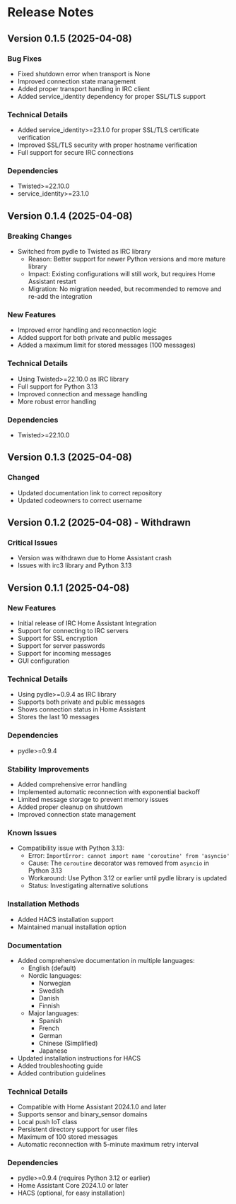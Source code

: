 # Release Notes

## Version 0.1.5 (2025-04-08)

### Bug Fixes
- Fixed shutdown error when transport is None
- Improved connection state management
- Added proper transport handling in IRC client
- Added service_identity dependency for proper SSL/TLS support

### Technical Details
- Added service_identity>=23.1.0 for proper SSL/TLS certificate verification
- Improved SSL/TLS security with proper hostname verification
- Full support for secure IRC connections

### Dependencies
- Twisted>=22.10.0
- service_identity>=23.1.0

## Version 0.1.4 (2025-04-08)

### Breaking Changes
- Switched from pydle to Twisted as IRC library
  - Reason: Better support for newer Python versions and more mature library
  - Impact: Existing configurations will still work, but requires Home Assistant restart
  - Migration: No migration needed, but recommended to remove and re-add the integration

### New Features
- Improved error handling and reconnection logic
- Added support for both private and public messages
- Added a maximum limit for stored messages (100 messages)

### Technical Details
- Using Twisted>=22.10.0 as IRC library
- Full support for Python 3.13
- Improved connection and message handling
- More robust error handling

### Dependencies
- Twisted>=22.10.0

## Version 0.1.3 (2025-04-08)

### Changed
- Updated documentation link to correct repository
- Updated codeowners to correct username

## Version 0.1.2 (2025-04-08) - Withdrawn

### Critical Issues
- Version was withdrawn due to Home Assistant crash
- Issues with irc3 library and Python 3.13

## Version 0.1.1 (2025-04-08)

### New Features
- Initial release of IRC Home Assistant Integration
- Support for connecting to IRC servers
- Support for SSL encryption
- Support for server passwords
- Support for incoming messages
- GUI configuration

### Technical Details
- Using pydle>=0.9.4 as IRC library
- Supports both private and public messages
- Shows connection status in Home Assistant
- Stores the last 10 messages

### Dependencies
- pydle>=0.9.4

### Stability Improvements
- Added comprehensive error handling
- Implemented automatic reconnection with exponential backoff
- Limited message storage to prevent memory issues
- Added proper cleanup on shutdown
- Improved connection state management

### Known Issues
- Compatibility issue with Python 3.13:
  - Error: `ImportError: cannot import name 'coroutine' from 'asyncio'`
  - Cause: The `coroutine` decorator was removed from `asyncio` in Python 3.13
  - Workaround: Use Python 3.12 or earlier until pydle library is updated
  - Status: Investigating alternative solutions

### Installation Methods
- Added HACS installation support
- Maintained manual installation option

### Documentation
- Added comprehensive documentation in multiple languages:
  - English (default)
  - Nordic languages:
    - Norwegian
    - Swedish
    - Danish
    - Finnish
  - Major languages:
    - Spanish
    - French
    - German
    - Chinese (Simplified)
    - Japanese
- Updated installation instructions for HACS
- Added troubleshooting guide
- Added contribution guidelines

### Technical Details
- Compatible with Home Assistant 2024.1.0 and later
- Supports sensor and binary_sensor domains
- Local push IoT class
- Persistent directory support for user files
- Maximum of 100 stored messages
- Automatic reconnection with 5-minute maximum retry interval

### Dependencies
- pydle>=0.9.4 (requires Python 3.12 or earlier)
- Home Assistant Core 2024.1.0 or later
- HACS (optional, for easy installation) 